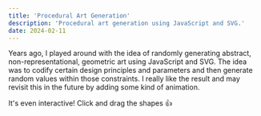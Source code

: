 ```yaml
---
title: 'Procedural Art Generation'
description: 'Procedural art generation using JavaScript and SVG.'
date: 2024-02-11
---
```


<script setup>
  import { onMounted } from 'vue';
  onMounted(async () => {
    import('./src/main.js');
  });
</script>

Years ago, I played around with the idea of randomly generating abstract, non-representational, geometric art using JavaScript and SVG. The idea was to codify certain design principles and parameters and then generate random values within those constraints. I really like the result and may revisit this in the future by adding some kind of animation.

It's even interactive! Click and drag the shapes :thumbsup:

<div id="viewport">
  <div id="grid-wrapper">
    <div id="grid"></div>
  </div>
</div>
